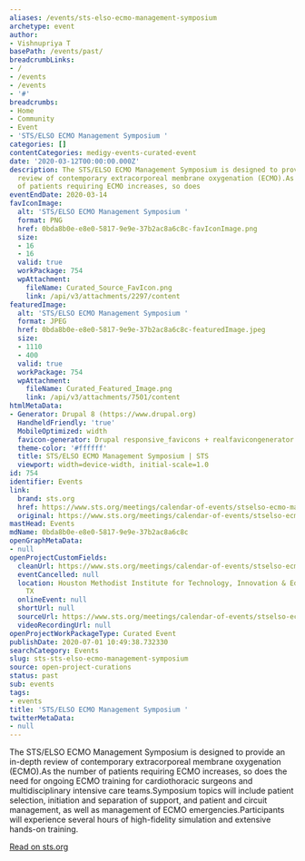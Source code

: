 ```yaml
---
aliases: /events/sts-elso-ecmo-management-symposium
archetype: event
author:
- Vishnupriya T
basePath: /events/past/
breadcrumbLinks:
- /
- /events
- /events
- '#'
breadcrumbs:
- Home
- Community
- Event
- 'STS/ELSO ECMO Management Symposium '
categories: []
contentCategories: medigy-events-curated-event
date: '2020-03-12T00:00:00.000Z'
description: The STS/ELSO ECMO Management Symposium is designed to provide an in-depth
  review of contemporary extracorporeal membrane oxygenation (ECMO).As the number
  of patients requiring ECMO increases, so does
eventEndDate: 2020-03-14
favIconImage:
  alt: 'STS/ELSO ECMO Management Symposium '
  format: PNG
  href: 0bda8b0e-e8e0-5817-9e9e-37b2ac8a6c8c-favIconImage.png
  size:
  - 16
  - 16
  valid: true
  workPackage: 754
  wpAttachment:
    fileName: Curated_Source_FavIcon.png
    link: /api/v3/attachments/2297/content
featuredImage:
  alt: 'STS/ELSO ECMO Management Symposium '
  format: JPEG
  href: 0bda8b0e-e8e0-5817-9e9e-37b2ac8a6c8c-featuredImage.jpeg
  size:
  - 1110
  - 400
  valid: true
  workPackage: 754
  wpAttachment:
    fileName: Curated_Featured_Image.png
    link: /api/v3/attachments/7501/content
htmlMetaData:
- Generator: Drupal 8 (https://www.drupal.org)
  HandheldFriendly: 'true'
  MobileOptimized: width
  favicon-generator: Drupal responsive_favicons + realfavicongenerator.net
  theme-color: '#ffffff'
  title: STS/ELSO ECMO Management Symposium | STS
  viewport: width=device-width, initial-scale=1.0
id: 754
identifier: Events
link:
  brand: sts.org
  href: https://www.sts.org/meetings/calendar-of-events/stselso-ecmo-management-symposium
  original: https://www.sts.org/meetings/calendar-of-events/stselso-ecmo-management-symposium
mastHead: Events
mdName: 0bda8b0e-e8e0-5817-9e9e-37b2ac8a6c8c
openGraphMetaData:
- null
openProjectCustomFields:
  cleanUrl: https://www.sts.org/meetings/calendar-of-events/stselso-ecmo-management-symposium
  eventCancelled: null
  location: Houston Methodist Institute for Technology, Innovation & Education, Houston,
    TX
  onlineEvent: null
  shortUrl: null
  sourceUrl: https://www.sts.org/meetings/calendar-of-events/stselso-ecmo-management-symposium
  videoRecordingUrl: null
openProjectWorkPackageType: Curated Event
publishDate: 2020-07-01 10:49:38.732330
searchCategory: Events
slug: sts-sts-elso-ecmo-management-symposium
source: open-project-curations
status: past
sub: events
tags:
- events
title: 'STS/ELSO ECMO Management Symposium '
twitterMetaData:
- null
---
```


The STS/ELSO ECMO Management Symposium is designed to provide an in-depth review of contemporary extracorporeal membrane oxygenation (ECMO).As the number of patients requiring ECMO increases, so does the need for ongoing ECMO training for cardiothoracic surgeons and multidisciplinary intensive care teams.Symposium topics will include patient selection, initiation and separation of support, and patient and circuit management, as well as management of ECMO emergencies.Participants will experience several hours of high-fidelity simulation and extensive hands-on training.

[Read on sts.org](https://www.sts.org/meetings/calendar-of-events/stselso-ecmo-management-symposium)